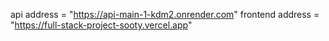 api address = "https://api-main-1-kdm2.onrender.com"
frontend address = "https://full-stack-project-sooty.vercel.app"